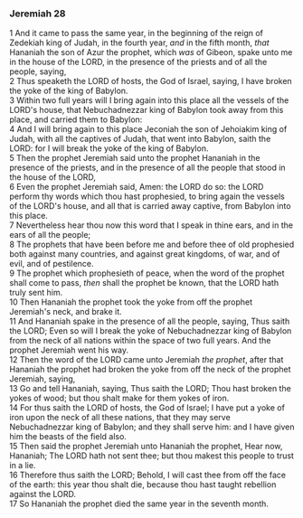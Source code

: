 ### Jeremiah 28

1 And it came to pass the same year, in the beginning of the reign of Zedekiah king of Judah, in the fourth year, *and* in the fifth month, *that* Hananiah the son of Azur the prophet, which *was* of Gibeon, spake unto me in the house of the LORD, in the presence of the priests and of all the people, saying,  
2 Thus speaketh the LORD of hosts, the God of Israel, saying, I have broken the yoke of the king of Babylon.  
3 Within two full years will I bring again into this place all the vessels of the LORD's house, that Nebuchadnezzar king of Babylon took away from this place, and carried them to Babylon:  
4 And I will bring again to this place Jeconiah the son of Jehoiakim king of Judah, with all the captives of Judah, that went into Babylon, saith the LORD: for I will break the yoke of the king of Babylon.  
5 Then the prophet Jeremiah said unto the prophet Hananiah in the presence of the priests, and in the presence of all the people that stood in the house of the LORD,  
6 Even the prophet Jeremiah said, Amen: the LORD do so: the LORD perform thy words which thou hast prophesied, to bring again the vessels of the LORD's house, and all that is carried away captive, from Babylon into this place.  
7 Nevertheless hear thou now this word that I speak in thine ears, and in the ears of all the people;  
8 The prophets that have been before me and before thee of old prophesied both against many countries, and against great kingdoms, of war, and of evil, and of pestilence.  
9 The prophet which prophesieth of peace, when the word of the prophet shall come to pass, *then* shall the prophet be known, that the LORD hath truly sent him.  
10 Then Hananiah the prophet took the yoke from off the prophet Jeremiah's neck, and brake it.  
11 And Hananiah spake in the presence of all the people, saying, Thus saith the LORD; Even so will I break the yoke of Nebuchadnezzar king of Babylon from the neck of all nations within the space of two full years. And the prophet Jeremiah went his way.  
12 Then the word of the LORD came unto Jeremiah *the prophet*, after that Hananiah the prophet had broken the yoke from off the neck of the prophet Jeremiah, saying,  
13 Go and tell Hananiah, saying, Thus saith the LORD; Thou hast broken the yokes of wood; but thou shalt make for them yokes of iron.  
14 For thus saith the LORD of hosts, the God of Israel; I have put a yoke of iron upon the neck of all these nations, that they may serve Nebuchadnezzar king of Babylon; and they shall serve him: and I have given him the beasts of the field also.  
15 Then said the prophet Jeremiah unto Hananiah the prophet, Hear now, Hananiah; The LORD hath not sent thee; but thou makest this people to trust in a lie.  
16 Therefore thus saith the LORD; Behold, I will cast thee from off the face of the earth: this year thou shalt die, because thou hast taught rebellion against the LORD.  
17 So Hananiah the prophet died the same year in the seventh month.  
